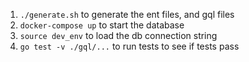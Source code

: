 1. `./generate.sh` to generate the ent files, and gql files
2. `docker-compose up` to start the database
3. `source dev_env` to load the db connection string
4. `go test -v ./gql/...` to run tests to see if tests pass
